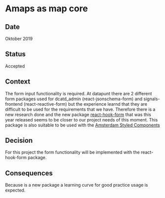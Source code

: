 # Amaps as map core

## Date

Oktober 2019 

## Status

Accepted

## Context

The form input functionality is required. At datapunt there are 2 different form packages used for dcatd_admin (react-jsonschema-form) and signals-frontend (react-reactive-form) but the experience learnd that they are difficult to be used for the requirements that we have.
Therefore there is a new research done and the new package [react-hook-form](https://react-hook-form.com) that was this year released seems to be closer to our project needs of this moment. This package is also suitable to be used with the [Amsterdam Styled Components](https://github.com/Amsterdam/amsterdam-styled-components)

## Decision

For this project the form functionality will be implemented with the react-hook-form package.

## Consequences

Because is a new package a learning curve for good practice usage is expected.
